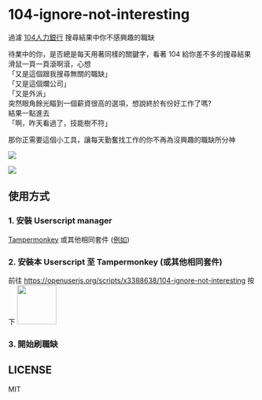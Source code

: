 # 104-ignore-not-interesting
過濾 [104人力銀行](https://www.104.com.tw/) 搜尋結果中你不感興趣的職缺

待業中的你，是否總是每天用著同樣的關鍵字，看著 104 給你差不多的搜尋結果  
滑鼠一頁一頁滾啊滾，心想  
「又是這個跟我搜尋無關的職缺」  
「又是這個爛公司」  
「又是外派」  
突然眼角餘光瞄到一個薪資很高的選項，想說終於有份好工作了嗎?  
結果一點進去  
「啊，昨天看過了，技能樹不符」  
  
那你正需要這個小工具，讓每天勤奮找工作的你不再為沒興趣的職缺所分神

![](https://gist.github.com/x3388638/82e341b43990c7851c9438dfdec43e3b/raw/ba9eca4be407dd4d42021c2d9706f487793f44c0/104-1.png)

![](https://gist.github.com/x3388638/82e341b43990c7851c9438dfdec43e3b/raw/ab03872e4708a1bef2e6894a217b460bc0356b77/104-2.gif)

## 使用方式
### 1. 安裝 Userscript manager
[Tampermonkey](https://chrome.google.com/webstore/detail/tampermonkey/dhdgffkkebhmkfjojejmpbldmpobfkfo?hl=zh-TW) 或其他相同套件 ([例如](https://openuserjs.org/about/Userscript-Beginners-HOWTO#how-do-i-get-going-))

### 2. 安裝本 Userscript 至 Tampermonkey (或其他相同套件)
前往 https://openuserjs.org/scripts/x3388638/104-ignore-not-interesting 按下 <img src="https://gist.github.com/x3388638/82e341b43990c7851c9438dfdec43e3b/raw/d2fc54d78b0a0237ad3f1563ea370a9df558c251/install.png" width="80" />

### 3. 開始刷職缺

## LICENSE
MIT
